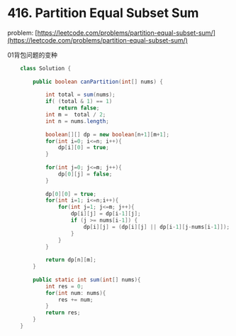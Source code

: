 # 416. Partition Equal Subset Sum
problem: [https://leetcode.com/problems/partition-equal-subset-sum/](https://leetcode.com/problems/partition-equal-subset-sum/)  

01背包问题的变种

```java
    class Solution {
    
        public boolean canPartition(int[] nums) {
            
            int total = sum(nums);
            if( (total & 1) == 1)
                return false;
            int m =  total / 2;
            int n = nums.length;
            
            boolean[][] dp = new boolean[n+1][m+1];
            for(int i=0; i<=n; i++){
                dp[i][0] = true;
            }
            
            for(int j=0; j<=m; j++){
                dp[0][j] = false;
            }
            
            dp[0][0] = true;
            for(int i=1; i<=n;i++){
                for(int j=1; j<=m; j++){
                    dp[i][j] = dp[i-1][j];
                    if (j >= nums[i-1]) {
                        dp[i][j] = (dp[i][j] || dp[i-1][j-nums[i-1]]);
                    }
                }
            }
            
            return dp[n][m];
        }
        
        public static int sum(int[] nums){
            int res = 0;
            for(int num: nums){
                res += num;
            }
            return res;
        }
    }

```



